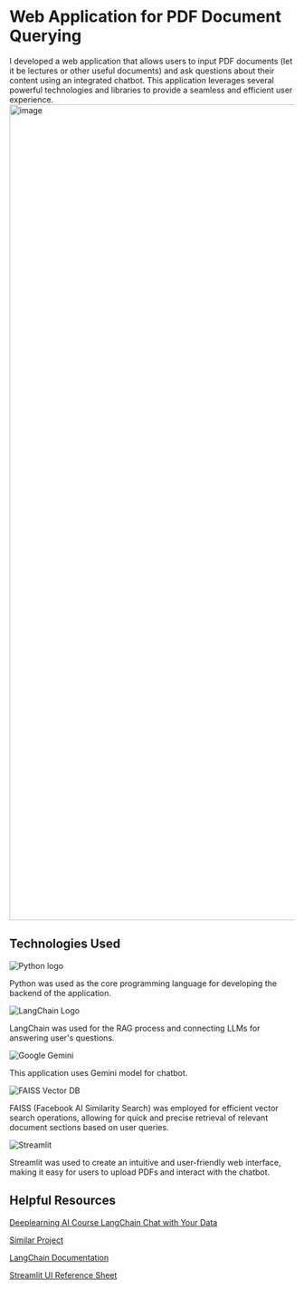 <h1>Web Application for PDF Document Querying</h1>

I developed a web application that allows users to input PDF documents (let it be lectures or other useful documents) and ask questions about their content using an integrated chatbot. This application leverages several powerful technologies and libraries to provide a seamless and efficient user experience.
<img width="1440" alt="image" src="https://github.com/utkarshnsr/Lecture-Chatbot-LLM/assets/38819418/d7a9deb8-3467-4714-8393-9d59057f64df">


<h2>Technologies Used</h2>

![Python logo](https://cdn.iconscout.com/icon/free/png-256/free-python-2-226051.png?f=webp)

Python was used as the core programming language for developing the backend of the application.

![LangChain Logo](https://res.cloudinary.com/practicaldev/image/fetch/s--ZAcgbMz6--/c_limit%2Cf_auto%2Cfl_progressive%2Cq_auto%2Cw_800/https://dev-to-uploads.s3.amazonaws.com/uploads/articles/5u34aur48tj25f61uhqy.png)

LangChain was used for the RAG process and connecting LLMs for answering user's questions.


![Google Gemini](https://lh3.googleusercontent.com/LKDaEbwbaU5rCRgwXXLvtLr1kx-HI6o0WB6xvIOyFIH3162Me7GpUaESQfsoj0XJcIJNKjaQ8Yo5ZBfMJYiAycwHVo9tjET8V-u9iVdRspiTPbg9LQ=w1200-h630-n-nu)

This application uses Gemini model for chatbot.

![FAISS Vector DB](https://miro.medium.com/v2/resize:fit:1200/1*0RYPhRnYxBEUXRhNcKL8Zw.jpeg)

FAISS (Facebook AI Similarity Search) was employed for efficient vector search operations, allowing for quick and precise retrieval of relevant document sections based on user queries.

![Streamlit](https://images.datacamp.com/image/upload/v1640050215/image27_frqkzv.png)

Streamlit was used to create an intuitive and user-friendly web interface, making it easy for users to upload PDFs and interact with the chatbot.

<h2>Helpful Resources</h2>

[Deeplearning AI Course LangChain Chat with Your Data](https://learn.deeplearning.ai/accomplishments/d6b83549-5d36-438f-84a9-dc6bab88e57f)

[Similar Project](https://pytechacademy.medium.com/building-an-ai-powered-chatbot-to-chat-with-pdf-document-using-langchain-and-streamlit-ff8ee64401c9)

[LangChain Documentation](https://python.langchain.com/v0.2/docs/introduction/)

[Streamlit UI Reference Sheet](https://github.com/daniellewisDL/streamlit-cheat-sheet)


